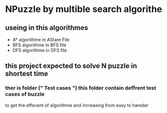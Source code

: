 # NPuzzle  by multible search algorithe 
## useing in this algorithmes 
* A* algorithme in AStare File
* BFS algorithme in BFS file 
* DFS algorithme in DFS file  
## this project expected to solve N puzzle in shortest time
### ther is folder (" Test cases ") this folder contain deffrent test cases of buzzle 
to get the effecent of algorithme and increasing from easy to hareder 

